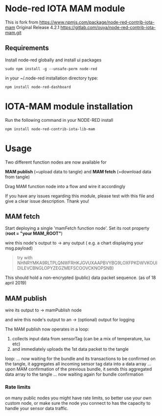 # Node-red IOTA MAM module

This is fork from https://www.npmjs.com/package/node-red-contrib-iota-mam
Original Release 4.2.1 https://gitlab.com/ouya/node-red-contrib-iota-mam.git

## Requirements

Install node-red globally and install ui packages

```
sudo npm install -g --unsafe-perm node-red
```

in your ~/.node-red installation directory type:
```
npm install node-red-dashboard

```

# IOTA-MAM module installation

Run the following command in your NODE-RED install
```
npm install node-red-contrib-iota-lib-mam
```

# Usage

Two different function nodes are now available for

**MAM publish** (=upload data to tangle)
and
**MAM fetch** (=download data from tangle)

Drag MAM function node into a flow and wire it accordingly

If you have any issues regarding this module, please test with this file and give a clear issue description. Thank you!

## MAM fetch

Start deploying a single 'mamFetch function node'.
Set its root property (**root = "your MAM_ROOT"**)

wire this node's output to
-> any output ( e.g. a chart displaying your msg.payload)

> try with NHNRYMKA9RLTPLQNWFRHKJGVUXAAPBVYBG9LOXFPKDWVKOUIDILEVCBNGLOPYZEGZMEFSCOOVCKNOPSNB)

This should hold a non-encrypted (public) data packet sequence. (as of 18 april 2019)


## MAM publish

wire its output to
-> mamPublish node

and wire this node's output to an
-> (optional) output for logging

The MAM publish now operates in a loop:

1)  collects input data from sensorTag (can be a mix of temperature, lux etc)
2)  and immediately uploads the 1st data packet to the tangle

loop:
  ... now waiting for the bundle and its transactions to be confirmed on the tangle, it aggregates all incoming sensor tag data into a data array ...
  upon MAM confirmation of the previous bundle, it sends this aggregated data array to the tangle
  ... now waiting again for bundle confirmation

### Rate limits
on many public nodes you might have rate limits, so better use your own custom node, or make sure the node you connect to has the capacity to handle your sensor data traffic.
